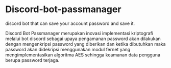 # Discord-bot-passmanager
discord bot that can save your account password and save it.

Discord Bot Passmanager merupakan inovasi implementasi kriptografi melalui bot discord sebagai upaya pengamanan password akan dilakukan dengan mengenkripsi password yang diberikan dan ketika dibutuhkan maka password akan didekripsi menggunakan modul fernet yang mengimplementasikan algoritma AES sehingga keamanan data pengguna berupa password terjaga.
